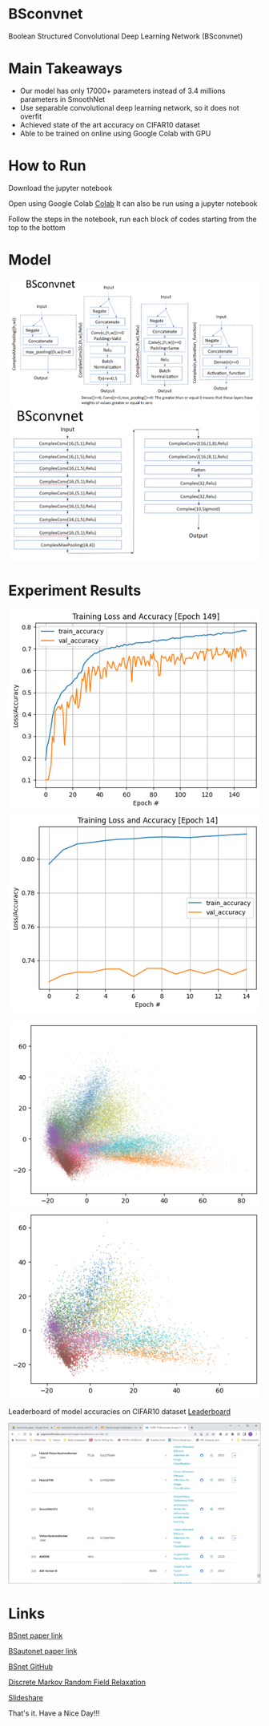 # BSconvnet
Boolean Structured Convolutional Deep Learning Network (BSconvnet)

# Main Takeaways

- Our model has only 17000+ parameters instead of 3.4 millions parameters in SmoothNet
- Use separable convolutional deep learning network, so it does not overfit
- Achieved state of the art accuracy on CIFAR10 dataset 
- Able to be trained on online using Google Colab with GPU

# How to Run

Download the jupyter notebook

Open using Google Colab
[Colab](https://colab.research.google.com/)
It can also be run using a jupyter notebook

Follow the steps in the notebook, run each block of codes starting from the top to the bottom

# Model

![Network design](https://github.com/singkuangtan/BSconvnet/blob/main/model1.png)
![Network design2](https://github.com/singkuangtan/BSconvnet/blob/main/model2.png)

# Experiment Results 

![Experiment results](https://github.com/singkuangtan/BSconvnet/blob/main/train1.png)
![Experiment results2](https://github.com/singkuangtan/BSconvnet/blob/main/train2.png)

![Training set embeddings](https://github.com/singkuangtan/BSconvnet/blob/main/train_embeddings.png)
![Test set embeddings](https://github.com/singkuangtan/BSconvnet/blob/main/test_embeddings.png)

Leaderboard of model accuracies on CIFAR10 dataset
[Leaderboard](https://paperswithcode.com/sota/image-classification-on-cifar-10)

![Leaderboard_pic](https://github.com/singkuangtan/BSconvnet/blob/main/table.png)

# Links
[BSnet paper link](https://vixra.org/abs/2212.0193)

[BSautonet paper link](https://vixra.org/abs/2212.0208)

[BSnet GitHub](https://github.com/singkuangtan/BSnet)

[Discrete Markov Random Field Relaxation](https://vixra.org/abs/2112.0151)

[Slideshare](https://www.slideshare.net/SingKuangTan)

That's it. 
Have a Nice Day!!!
